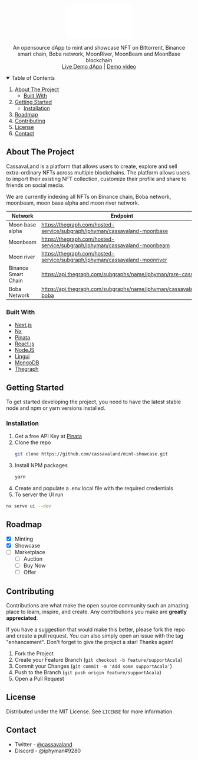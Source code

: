 <!-- [![Contributors][contributors-shield]][contributors-url]
[![Forks][forks-shield]][forks-url]
[![Stargazers][stars-shield]][stars-url]
[![Issues][issues-shield]][issues-url]
[![MIT License][license-shield]][license-url] -->

<div align="center">
  <a href="https://cassavaland.io">
    <img src="apps/ui/public/logo_white.png" alt="Logo" width="auto" height="90">
  </a>
  <p align="center">
    An opensource dApp to mint and showcase NFT on Bittorrent, Binance smart chain, Boba network, MoonRiver, MoonBeam and MoonBase blockchain
    <br />
    <a href="https://cassavaland.io">Live Demo dApp</a> |
    <a href="https://vimeo.com/717736971/0dde70ebd8">Demo video</a>
  </p>
</div>

<!-- TABLE OF CONTENTS -->
<details open>
  <summary>Table of Contents</summary>
  <ol>
    <li>
      <a href="#about-the-project">About The Project</a>
      <ul>
        <li><a href="#built-with">Built With</a></li>
      </ul>
    </li>
    <li>
      <a href="#getting-started">Getting Started</a>
      <ul>
        <li><a href="#installation">Installation</a></li>
      </ul>
    </li>
    <li><a href="#roadmap">Roadmap</a></li>
    <li><a href="#contributing">Contributing</a></li>
    <li><a href="#license">License</a></li>
    <li><a href="#contact">Contact</a></li>
  </ol>
</details>

<!-- ABOUT THE PROJECT -->

## About The Project

<!-- [![Product Name Screen Shot][product-screenshot]](https://example.com) -->

CassavaLand is a platform that allows users to create, explore and sell extra-ordinary NFTs across multiple blockchains. The platform allows users to import their existing NFT collection, customize their profile and share to friends on social media.

We are currently indexing all NFTs on Binance chain, Boba network, moonbeam, moon base alpha and moon river network.

| Network             | Endpoint                                                                   |
| ------------------- | -------------------------------------------------------------------------- |
| Moon base alpha     | https://thegraph.com/hosted-service/subgraph/iphyman/cassavaland-moonbase  |
| Moonbeam            | https://thegraph.com/hosted-service/subgraph/iphyman/cassavaland-moonbeam  |
| Moon river          | https://thegraph.com/hosted-service/subgraph/iphyman/cassavaland-moonriver |
| Binance Smart Chain | https://api.thegraph.com/subgraphs/name/iphyman/rare-cassava               |
| Boba Network        | https://api.thegraph.com/subgraphs/name/iphyman/cassavaland-boba           |

### Built With

- [Next.js](https://nextjs.org/)
- [Nx](https://nx.dev)
- [Pinata](https://nx.dev)
- [React.js](https://reactjs.org/)
- [NodeJS](https://nodejs.org/)
- [Lingui](https://lingui.js.org/)
- [MongoDB](https://mongodb.com/)
- [Thegraph](https://thegraph.com/)

<!-- GETTING STARTED -->

## Getting Started

To get started developing the project, you need to have the latest stable node and npm or yarn versions installed.

### Installation

1. Get a free API Key at [Pinata](https://www.pinata.cloud/)
2. Clone the repo
   ```sh
   git clone https://github.com/cassavaland/mint-showcase.git
   ```
3. Install NPM packages
   ```sh
   yarn
   ```
4. Create and populate a .env.local file with the required credentials
5. To server the UI run

```sh
nx serve ui --dev
```

## Roadmap

- [x] Minting
- [x] Showcase
- [ ] Marketplace
  - [ ] Auction
  - [ ] Buy Now
  - [ ] Offer

## Contributing

Contributions are what make the open source community such an amazing place to learn, inspire, and create. Any contributions you make are **greatly appreciated**.

If you have a suggestion that would make this better, please fork the repo and create a pull request. You can also simply open an issue with the tag "enhancement".
Don't forget to give the project a star! Thanks again!

1. Fork the Project
2. Create your Feature Branch (`git checkout -b feature/supportAcala`)
3. Commit your Changes (`git commit -m 'Add some supportAcala'`)
4. Push to the Branch (`git push origin feature/supportAcala`)
5. Open a Pull Request

<!-- LICENSE -->

## License

Distributed under the MIT License. See `LICENSE` for more information.

## Contact

- Twitter - [@cassavaland](https://twitter.com/cassavaland)
- Discord - @iphyman#9280
